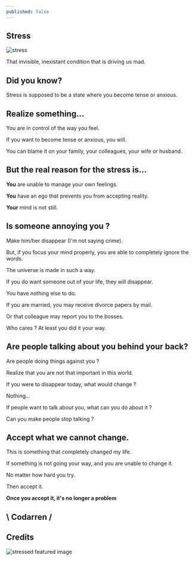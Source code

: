 ```yaml
---
published: false
---
```

## Stress
![stress](https://github.com/codarrenvelvindron/codarrenvelvindron.github.io/raw/master/images/pexels-photo-3807738-300x200.jpeg)

That invisible, inexistant condition that is driving us mad.

## Did you know?

Stress is supposed to be a state where you become tense or anxious.

## Realize something...
You are in control of the way you feel.

If you want to become tense or anxious, you will.

You can blame it on your family, your colleagues, your wife or husband.

## But the real reason for the stress is...

**You** are unable to manage your own feelings.

**You** have an ego that prevents you from accepting reality.

**Your** mind is not still.

## Is someone annoying you ?
Make him/her disappear (I'm not saying crime).

But, if you focus your mind properly, you are able to completely ignore the words.

The universe is made in such a way.

If you do want someone out of your life, they will disappear.

You have nothing else to do.

If you are married, you may receive divorce papers by mail.

Or that colleague may report you to the bosses.

Who cares ? At least you did it your way.


## Are people talking about you behind your back?

Are people doing things against you ?

Realize that you are not that important in this world.

If you were to disappear today, what would change ?

Nothing...

If people want to talk about you, what can you do about it ?

Can you make people stop talking ?

## Accept what we cannot change.

This is something that completely changed my life.

If something is not going your way, and you are unable to change it.

No matter how hard you try.

Then accept it.

**Once you accept it, it's no longer a problem**


## \ Codarren /

## Credits

![stressed featured image](https://www.stress.org/wp-content/uploads/2020/06/pexels-photo-3807738-300x200.jpeg)
